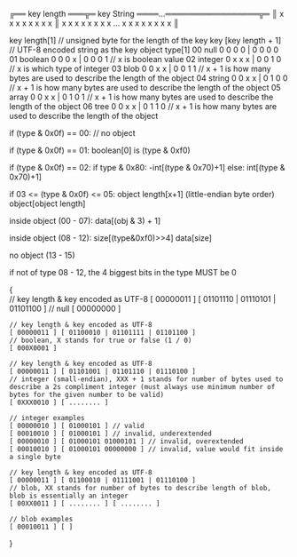 ╔══ key length ═══╦═ key String ════...═════════════════╦═ 
║ x x x x x x x x ║ x x x x x x x x ... x x x x x x x x ║

key length[1] // unsigned byte for the length of the key
key [key length + 1] // UTF-8 encoded string as the key
object type[1]  00 null     0 0 0 0 | 0 0 0 0
                01 boolean  0 0 0 x | 0 0 0 1   // x is boolean value
                02 integer  0 x x x | 0 0 1 0   // x is which type of integer
                03 blob     0 0 x x | 0 0 1 1   // x + 1 is how many bytes are used to describe the length of the object
                04 string   0 0 x x | 0 1 0 0   // x + 1 is how many bytes are used to describe the length of the object
                05 array    0 0 x x | 0 1 0 1   // x + 1 is how many bytes are used to describe the length of the object
                06 tree     0 0 x x | 0 1 1 0   // x + 1 is how many bytes are used to describe the length of the object

if (type & 0x0f) == 00:
    // no object

if (type & 0x0f) == 01:
    boolean[0] is (type & 0xf0)

if (type & 0x0f) == 02:
    if type & 0x80:
        -int[(type & 0x70)+1]
    else:
        int[(type & 0x70)+1]

if 03 <= (type & 0x0f) <= 05:
    object length[x+1] (little-endian byte order)
    object[object length]

inside object (00 - 07):
data[(obj & 3) + 1]

inside object (08 - 12):
size[(type&0xf0)>>4]
data[size]

no object (13 - 15)

if not of type 08 - 12, the 4 biggest bits in the type MUST be 0


{   
    // key length & key encoded as UTF-8
    [ 00000011 ] [ 01101110 | 01110101 | 01101100 ]
    // null
    [ 00000000 ]

    // key length & key encoded as UTF-8
    [ 00000011 ] [ 01100010 | 01101111 | 01101100 ]
    // boolean, X stands for true or false (1 / 0)
    [ 000X0001 ]

    // key length & key encoded as UTF-8
    [ 00000011 ] [ 01101001 | 01101110 | 01110100 ]
    // integer (small-endian), XXX + 1 stands for number of bytes used to describe a 2s compliment integer (must always use minimum number of bytes for the given number to be valid)
    [ 0XXX0010 ] [ ........ ]

    // integer examples
    [ 00000010 ] [ 01000101 ] // valid
    [ 00010010 ] [ 01000101 ] // invalid, underextended
    [ 00000010 ] [ 01000101 01000101 ] // invalid, overextended
    [ 00010010 ] [ 01000101 00000000 ] // invalid, value would fit inside a single byte

    // key length & key encoded as UTF-8
    [ 00000011 ] [ 01100010 | 01111001 | 01110100 ]
    // blob, XX stands for number of bytes to describe length of blob, blob is essentially an integer
    [ 00XX0011 ] [ ........ ] [ ........ ]

    // blob examples
    [ 00010011 ] [ ]
}